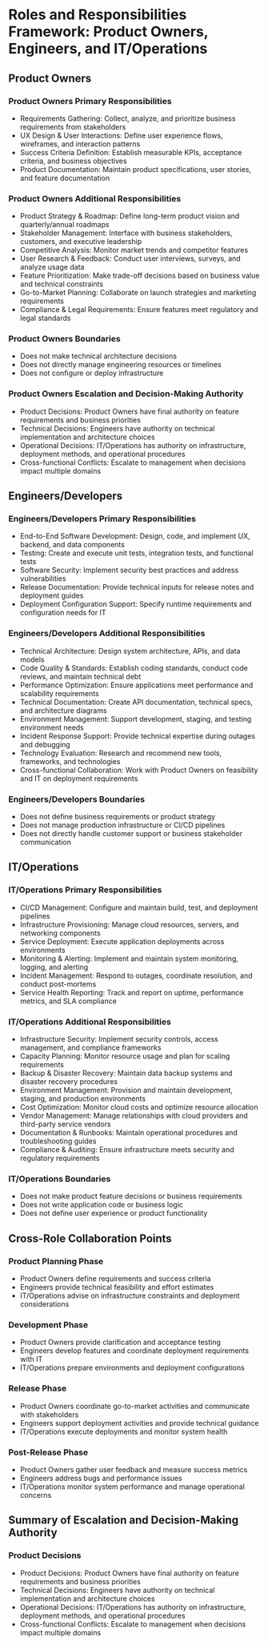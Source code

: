 # Roles and Responsibilities Framework: Product Owners, Engineers, and IT/Operations

## Product Owners

### Product Owners Primary Responsibilities

- Requirements Gathering: Collect, analyze, and prioritize business requirements from stakeholders
- UX Design & User Interactions: Define user experience flows, wireframes, and interaction patterns
- Success Criteria Definition: Establish measurable KPIs, acceptance criteria, and business objectives
- Product Documentation: Maintain product specifications, user stories, and feature documentation

### Product Owners Additional Responsibilities

- Product Strategy & Roadmap: Define long-term product vision and quarterly/annual roadmaps
- Stakeholder Management: Interface with business stakeholders, customers, and executive leadership
- Competitive Analysis: Monitor market trends and competitor features
- User Research & Feedback: Conduct user interviews, surveys, and analyze usage data
- Feature Prioritization: Make trade-off decisions based on business value and technical constraints
- Go-to-Market Planning: Collaborate on launch strategies and marketing requirements
- Compliance & Legal Requirements: Ensure features meet regulatory and legal standards

### Product Owners Boundaries

- Does not make technical architecture decisions
- Does not directly manage engineering resources or timelines
- Does not configure or deploy infrastructure

### Product Owners Escalation and Decision-Making Authority

- Product Decisions: Product Owners have final authority on feature requirements and business priorities
- Technical Decisions: Engineers have authority on technical implementation and architecture choices
- Operational Decisions: IT/Operations has authority on infrastructure, deployment methods, and operational procedures
- Cross-functional Conflicts: Escalate to management when decisions impact multiple domains

## Engineers/Developers

### Engineers/Developers Primary Responsibilities

- End-to-End Software Development: Design, code, and implement UX, backend, and data components
- Testing: Create and execute unit tests, integration tests, and functional tests
- Software Security: Implement security best practices and address vulnerabilities
- Release Documentation: Provide technical inputs for release notes and deployment guides
- Deployment Configuration Support: Specify runtime requirements and configuration needs for IT

### Engineers/Developers Additional Responsibilities

- Technical Architecture: Design system architecture, APIs, and data models
- Code Quality & Standards: Establish coding standards, conduct code reviews, and maintain technical debt
- Performance Optimization: Ensure applications meet performance and scalability requirements
- Technical Documentation: Create API documentation, technical specs, and architecture diagrams
- Environment Management: Support development, staging, and testing environment needs
- Incident Response Support: Provide technical expertise during outages and debugging
- Technology Evaluation: Research and recommend new tools, frameworks, and technologies
- Cross-functional Collaboration: Work with Product Owners on feasibility and IT on deployment requirements

### Engineers/Developers Boundaries

- Does not define business requirements or product strategy
- Does not manage production infrastructure or CI/CD pipelines
- Does not directly handle customer support or business stakeholder communication

## IT/Operations

### IT/Operations Primary Responsibilities

- CI/CD Management: Configure and maintain build, test, and deployment pipelines
- Infrastructure Provisioning: Manage cloud resources, servers, and networking components
- Service Deployment: Execute application deployments across environments
- Monitoring & Alerting: Implement and maintain system monitoring, logging, and alerting
- Incident Management: Respond to outages, coordinate resolution, and conduct post-mortems
- Service Health Reporting: Track and report on uptime, performance metrics, and SLA compliance

### IT/Operations Additional Responsibilities

- Infrastructure Security: Implement security controls, access management, and compliance frameworks
- Capacity Planning: Monitor resource usage and plan for scaling requirements
- Backup & Disaster Recovery: Maintain data backup systems and disaster recovery procedures
- Environment Management: Provision and maintain development, staging, and production environments
- Cost Optimization: Monitor cloud costs and optimize resource allocation
- Vendor Management: Manage relationships with cloud providers and third-party service vendors
- Documentation & Runbooks: Maintain operational procedures and troubleshooting guides
- Compliance & Auditing: Ensure infrastructure meets security and regulatory requirements

### IT/Operations Boundaries

- Does not make product feature decisions or business requirements
- Does not write application code or business logic
- Does not define user experience or product functionality

## Cross-Role Collaboration Points

### Product Planning Phase

- Product Owners define requirements and success criteria
- Engineers provide technical feasibility and effort estimates
- IT/Operations advise on infrastructure constraints and deployment considerations

### Development Phase

- Product Owners provide clarification and acceptance testing
- Engineers develop features and coordinate deployment requirements with IT
- IT/Operations prepare environments and deployment configurations

### Release Phase

- Product Owners coordinate go-to-market activities and communicate with stakeholders
- Engineers support deployment activities and provide technical guidance
- IT/Operations execute deployments and monitor system health

### Post-Release Phase

- Product Owners gather user feedback and measure success metrics
- Engineers address bugs and performance issues
- IT/Operations monitor system performance and manage operational concerns

## Summary of Escalation and Decision-Making Authority

### Product Decisions

- Product Decisions: Product Owners have final authority on feature requirements and business priorities
- Technical Decisions: Engineers have authority on technical implementation and architecture choices
- Operational Decisions: IT/Operations has authority on infrastructure, deployment methods, and operational procedures
- Cross-functional Conflicts: Escalate to management when decisions impact multiple domains
